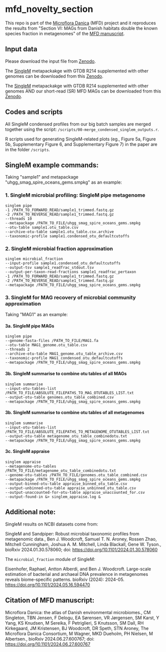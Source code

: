 # mfd_novelty_section
This repo is part of the [Microflora Danica](https://github.com/cmc-aau/mfd_wiki/wiki) (MFD) project and it reproduces the results from "Section VI: MAGs from Danish habitats double the known species fraction in metagenomes" of the [MFD manuscript](https://www.biorxiv.org/content/10.1101/2024.06.27.600767v1).

## Input data
Please download the input file from [Zenodo](). 

The [SingleM](https://github.com/wwood/singlem) metapackakge with GTDB R214 supplemented with other genomes can be downloaded from this [Zenodo](https://zenodo.org/records/12741285).

The [SingleM](https://github.com/wwood/singlem) metapackakge with GTDB R214 supplemented with other genomes AND our short-read (SR) MFD MAGs can be downloaded from this [Zenodo]().

## Codes and scripts
All SingleM condensed profiles from our big batch samples are merged together using the script: <code>/scripts/00-merge_condensed_singlem_outputs.r</code>. 

R scripts used for generating SingleM-related plots (eg., Figure 5a, Figure 5b, Supplementary Figure 6, and Supplementary Figure 7) in the paper are in the folder <code>/scripts</code>.

## SingleM example commands: 
Taking "sample1" and metapackage "uhgg_smag_spire_oceans_gems.smpkg" as an example:
### 1. SingleM microbial profiling: SingleM pipe metagenome
```
singlem pipe
-1 /PATH_TO_FORWARD_READ/sample1_trimmed.fastq.gz
-2 /PATH_TO_REVERSE_READ/sample1_trimmed.fastq.gz
--threads 10
--metapackage /PATH_TO_FILE/uhgg_smag_spire_oceans_gems.smpkg
--otu-table sample1.otu_table.csv
--archive-otu-table sample1.otu_table.csv.archive
--taxonomic-profile sample1.condensed_otu_defaultcutoffs
```
### 2. SingleM microbial fraction approximation
```
singlem microbial_fraction
--input-profile sample1.condensed_otu_defaultcutoffs
--output-tsv sample1_readfrac_stdout.tsv
--output-per-taxon-read-fractions sample1_readfrac_pertaxon
-1 /PATH_TO_FORWARD_READ/sample1_trimmed.fastq.gz
-2 /PATH_TO_REVERSE_READ/sample1_trimmed.fastq.gz
--metapackage /PATH_TO_FILE/uhgg_smag_spire_oceans_gems.smpkg
```
### 3. SingleM for MAG recovery of microbial community approximation
Taking "MAG1" as an example:
#### 3a. SingleM pipe MAGs
```
singlem pipe
--genome-fasta-files /PATH_TO_FILE/MAG1.fa
--otu-table MAG1_genome.otu_table.csv
--threads 2
--archive-otu-table MAG1_genome.otu_table_archive.csv
--taxonomic-profile MAG1_condensed_otu_defaultcutoffs
--metapackage /PATH_TO_FILE/uhgg_smag_spire_oceans_gems.smpkg
```
#### 3b. SingleM summarise to combine otu tables of all MAGs
```
singlem summarise
--input-otu-tables-list /PATH_TO_FILE/ABSOLUTE_FILEPATHS_TO_MAG_OTUTABLES_LIST.txt
--output-otu-table genomes.otu_table_combined.csv
--metapackage /PATH_TO_FILE/uhgg_smag_spire_oceans_gems.smpkg
```
#### 3b. SingleM summarise to combine otu tables of all metagenomes
```
singlem summarise
--input-otu-tables-list /PATH_TO_FILE/ABSOLUTE_FILEPATHS_TO_METAGENOME_OTUTABLES_LIST.txt
--output-otu-table metagenome_otu_table_combinedotu.txt
--metapackage /PATH_TO_FILE/uhgg_smag_spire_oceans_gems.smpkg
```
#### 3c. SingleM appraise
```
singlem appraise
--metagenome-otu-tables /PATH_TO_FILE/metagenome_otu_table_combinedotu.txt
--genome-otu-tables /PATH_TO_FILE/genomes.otu_table_combined.csv
--metapackage /PATH_TO_FILE/uhgg_smag_spire_oceans_gems.smpkg
--output-binned-otu-table appraise_binned_otu_table.csv
--output-unbinned-otu-table appraise_unbinned_otu_table.csv
--output-unaccounted-for-otu-table appraise_unaccounted_for.csv
--output-found-in &> singlem_appraise.log &
```
## Additional note:
SingleM results on NCBI datasets come from:

SingleM and Sandpiper: Robust microbial taxonomic profiles from metagenomic data., Ben J. Woodcroft, Samuel T. N. Aroney, Rossen Zhao, Mitchell Cunningham, Joshua A. M. Mitchell, Linda Blackall, Gene W. Tyson., bioRxiv 2024.01.30.578060; doi: https://doi.org/10.1101/2024.01.30.578060

The <code>microbial_fraction</code> module of SingleM:

Eisenhofer, Raphael, Antton Alberdi, and Ben J. Woodcroft. Large-scale estimation of bacterial and archaeal DNA prevalence in metagenomes reveals biome-specific patterns. bioRxiv (2024): 2024-05. https://doi.org/10.1101/2024.05.16.594470

## Citation of MFD manuscript:
Microflora Danica: the atlas of Danish environmental microbiomes., CM Singleton, TBN Jensen, F Delogu, EA Sørensen, VR Jørgensen, SM Karst, Y Yang, KS Knudsen, M Sereika, F Petriglieri, S Knutsson, SM Dall, RH Kirkegaard, JM Kristensen, BJ Woodcroft, DR Speth, STN Aroney, The Microflora Danica Consortium, M Wagner, MKD Dueholm, PH Nielsen, M Albertsen., bioRxiv 2024.06.27.600767; doi: https://doi.org/10.1101/2024.06.27.600767

